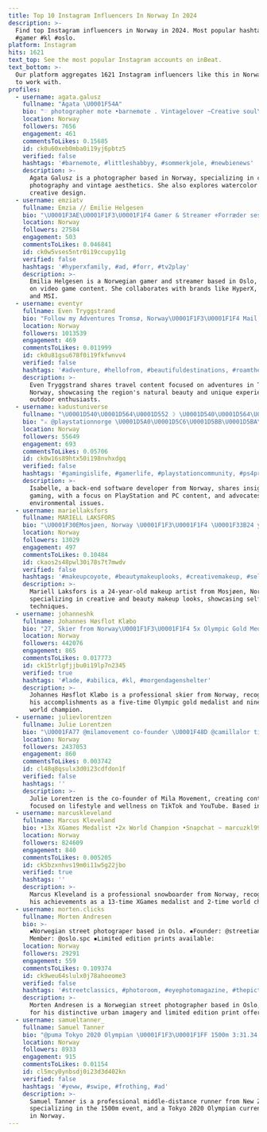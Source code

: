 ```yaml
---
title: Top 10 Instagram Influencers In Norway In 2024
description: >-
  Find top Instagram influencers in Norway in 2024. Most popular hashtags:
  #gamer #kl #oslo.
platform: Instagram
hits: 1621
text_top: See the most popular Instagram accounts on inBeat.
text_bottom: >-
  Our platform aggregates 1621 Instagram influencers like this in Norway for you
  to work with.
profiles:
  - username: agata.galusz
    fullname: "Agata \U0001F54A"
    bio: "♡︎ photographer mote •barnemote . Vintagelover ~Creative soul\U0001F54A️ . Watercolor . Owner @vintage.by.agataphotos"
    location: Norway
    followers: 7656
    engagement: 461
    commentsToLikes: 0.15685
    id: ck0u60xeb0mba0i19yj6pbtz5
    verified: false
    hashtags: '#barnemote, #littleshabbyy, #sommerkjole, #newbienews'
    description: >-
      Agata Galusz is a photographer based in Norway, specializing in children's
      photography and vintage aesthetics. She also explores watercolor art and
      creative design.
  - username: emziatv
    fullname: Emzia // Emilie Helgesen
    bio: "\U0001F3AE\U0001F1F3\U0001F1F4 Gamer & Streamer ⚜️Forræder sesong 2 Sponsors: @hyperx @komplettno @monsterenergy \U0001F4BC: emziatv@gmail.com"
    location: Norway
    followers: 27584
    engagement: 503
    commentsToLikes: 0.046841
    id: ck0w5vses5ntr0i19ccupy11g
    verified: false
    hashtags: '#hyperxfamily, #ad, #forr, #tv2play'
    description: >-
      Emilia Helgesen is a Norwegian gamer and streamer based in Oslo, focusing
      on video game content. She collaborates with brands like HyperX, Elgato,
      and MSI.
  - username: eventyr
    fullname: Even Tryggstrand
    bio: "Follow my Adventures Tromsø, Norway\U0001F1F3\U0001F1F4 Mail: even.tryggstrand@gmail.com"
    location: Norway
    followers: 1013539
    engagement: 469
    commentsToLikes: 0.011999
    id: ck0u81gsu678f0i19fkfwnvv4
    verified: false
    hashtags: '#adventure, #hellofrom, #beautifuldestinations, #roamtheplanet'
    description: >-
      Even Tryggstrand shares travel content focused on adventures in Tromsø,
      Norway, showcasing the region's natural beauty and unique experiences for
      outdoor enthusiasts.
  - username: kadustuniverse
    fullname: "\U0001D540\U0001D564\U0001D552 ☽ \U0001D540\U0001D564\U0001D552\U0001D553\U0001D556\U0001D55D\U0001D55D\U0001D556 ♌︎ 이사벨"
    bio: "⚔︎ @playstationnorge \U0001D5A0\U0001D5C6\U0001D5BB\U0001D5BA\U0001D5CC\U0001D5CC\U0001D5BA\U0001D5BD\U0001D5C8\U0001D5CB ⚔︎ \U0001D5A6\U0001D5BA\U0001D5C6\U0001D5C2\U0001D5C7\U0001D5C0 | \U0001D5B1\U0001D5BE\U0001D5C7\U0001D5C8\U0001D5CF\U0001D5BA\U0001D5CD\U0001D5C2\U0001D5C7\U0001D5C0 | \U0001D5AB\U0001D5C2\U0001D5BF\U0001D5BE\U0001D5CC\U0001D5CD\U0001D5D2\U0001D5C5\U0001D5BE ⚔︎ \U0001D5AD\U0001D5C8\U0001D5CB\U0001D5D0\U0001D5BA\U0001D5D2 | \U0001D5AD\U0001D5C8\U0001D5CB\U0001D5C0\U0001D5BE \U0001D5AC\U0001D5D2 \U0001D5C5\U0001D5C2\U0001D5C7\U0001D5C4\U0001D5CC ⇊"
    location: Norway
    followers: 55649
    engagement: 693
    commentsToLikes: 0.05706
    id: ck0w16s89htx50i198nvhxdgq
    verified: false
    hashtags: '#gamingislife, #gamerlife, #playstationcommunity, #ps4pro'
    description: >-
      Isabelle, a back-end software developer from Norway, shares insights on
      gaming, with a focus on PlayStation and PC content, and advocates for
      environmental issues.
  - username: mariellaksfors
    fullname: MARIELL LAKSFORS
    bio: "\U0001F30EMosjøen, Norway \U0001F1F3\U0001F1F4 \U0001F33B24 y/o"
    location: Norway
    followers: 13029
    engagement: 497
    commentsToLikes: 0.10484
    id: ckaos2s48pwl30i78s7t7mwdv
    verified: false
    hashtags: '#makeupcoyote, #beautymakeuplooks, #creativemakeup, #selftaughtmua'
    description: >-
      Mariell Laksfors is a 24-year-old makeup artist from Mosjøen, Norway,
      specializing in creative and beauty makeup looks, showcasing self-taught
      techniques.
  - username: johanneshk
    fullname: Johannes Høsflot Klæbo
    bio: "27, Skier from Norway\U0001F1F3\U0001F1F4 5x Olympic Gold Medalist\U0001F947 9x World Champion gold medalist\U0001F947"
    location: Norway
    followers: 442076
    engagement: 865
    commentsToLikes: 0.017773
    id: ck15trlgfjjbu0i19lp7n2345
    verified: true
    hashtags: '#lade, #abilica, #kl, #morgendagenshelter'
    description: >-
      Johannes Høsflot Klæbo is a professional skier from Norway, recognized for
      his accomplishments as a five-time Olympic gold medalist and nine-time
      world champion.
  - username: julievlorentzen
    fullname: Julie Lorentzen
    bio: "\U0001FA77 @milamovement co-founder \U0001F48D @camillalor tiktok: julieevlorentzen (5,3m) youtube: julieandcamilla (1,8m) collab: post@camillalor.no"
    location: Norway
    followers: 2437053
    engagement: 860
    commentsToLikes: 0.003742
    id: cl48q8qsulx3d0i23cdfdon1f
    verified: false
    hashtags: ''
    description: >-
      Julie Lorentzen is the co-founder of Mila Movement, creating content
      focused on lifestyle and wellness on TikTok and YouTube. Based in Norway.
  - username: marcuskleveland
    fullname: Marcus Kleveland
    bio: •13x XGames Medalist •2x World Champion •Snapchat ~ marcuzkl99
    location: Norway
    followers: 824609
    engagement: 840
    commentsToLikes: 0.005205
    id: ck5bzxnhvs19m0i11w5g22jbo
    verified: true
    hashtags: ''
    description: >-
      Marcus Kleveland is a professional snowboarder from Norway, recognized for
      his achievements as a 13-time XGames medalist and 2-time world champion.
  - username: morten.clicks
    fullname: Morten Andresen
    bio: >-
      ▪️Norwegian street photograper based in Oslo. ▪️Founder: @streetianity
      Member: @oslo.spc ▪️Limited edition prints available:
    location: Norway
    followers: 29291
    engagement: 559
    commentsToLikes: 0.109374
    id: ck9weu64slulx0j78ahoeome3
    verified: false
    hashtags: '#streetclassics, #photoroom, #eyephotomagazine, #thepictoriallist'
    description: >-
      Morten Andresen is a Norwegian street photographer based in Oslo, known
      for his distinctive urban imagery and limited edition print offerings.
  - username: samueltanner_
    fullname: Samuel Tanner
    bio: "@puma Tokyo 2020 Olympian \U0001F1F3\U0001F1FF 1500m 3:31.34 UW Track Alum"
    location: Norway
    followers: 8933
    engagement: 915
    commentsToLikes: 0.01154
    id: cl5mcy0ynbsdj0i23d3d402kn
    verified: false
    hashtags: '#yeww, #swipe, #frothing, #ad'
    description: >-
      Samuel Tanner is a professional middle-distance runner from New Zealand,
      specializing in the 1500m event, and a Tokyo 2020 Olympian currently based
      in Norway.
---
```



